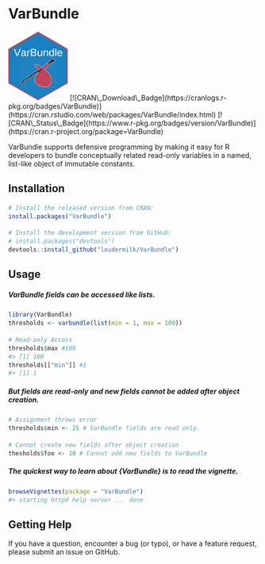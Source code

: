 
<!-- README.md is generated from README.Rmd. Please edit that file -->

# VarBundle

<img src="inst/images/varbundle.png" width="120px" />
[![CRAN\_Download\_Badge](https://cranlogs.r-pkg.org/badges/VarBundle)](https://cran.rstudio.com/web/packages/VarBundle/index.html)
[![CRAN\_Status\_Badge](https://www.r-pkg.org/badges/version/VarBundle)](https://cran.r-project.org/package=VarBundle)

VarBundle supports defensive programming by making it easy for R
developers to bundle conceptually related read-only variables in a
named, list-like object of immutable constants.

## Installation

``` r
# Install the released version from CRAN:
install.packages("VarBundle")

# Install the development version from GitHub:
# install.packages("devtools")
devtools::install_github("loudermilk/VarBundle")
```

## Usage

##### VarBundle fields can be accessed like lists.

``` r
library(VarBundle)
thresholds <- varbundle(list(min = 1, max = 100))

# Read-only Access
thresholds$max #100
#> [1] 100
thresholds[["min"]] #1
#> [1] 1
```

##### But fields are read-only and new fields cannot be added after object creation.

``` r
# Assignment throws error
thresholds$min <- 25 # VarBundle fields are read only.

# Cannot create new fields after object creation
thesholds$foo <- 10 # Cannot add new fields to VarBundle
```

##### The quickest way to learn about {VarBundle} is to read the vignette.

``` r
browseVignettes(package = "VarBundle")
#> starting httpd help server ... done
```

## Getting Help

If you have a question, encounter a bug (or typo), or have a feature
request, please submit an issue on GitHub.

